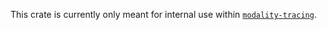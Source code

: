 This crate is currently only meant for internal use within [`modality-tracing`].

[`modality-tracing`]: ../modality-tracing
